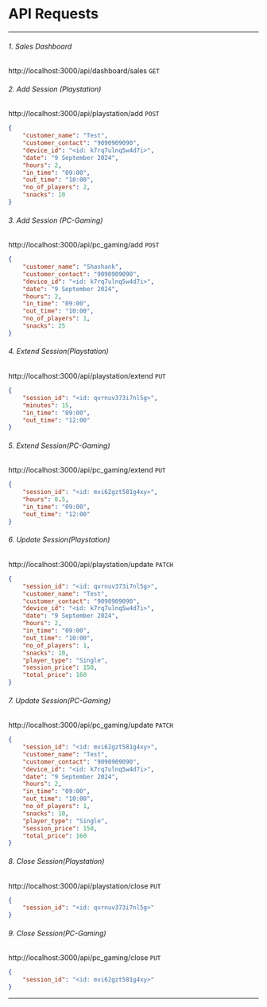 # API Requests

----------------------------------------------------------------------------------
###### 1. Sales Dashboard
http://localhost:3000/api/dashboard/sales
`GET`


###### 2. Add Session (Playstation)
http://localhost:3000/api/playstation/add
`POST`
```json
{
    "customer_name": "Test",
    "customer_contact": "9090909090",
    "device_id": "<id: k7rq7ulnq5w4d7i>",
    "date": "9 September 2024",
    "hours": 2,
    "in_time": "09:00",
    "out_time": "10:00",
    "no_of_players": 2,
    "snacks": 10
}
```


###### 3. Add Session (PC-Gaming)
http://localhost:3000/api/pc_gaming/add
`POST`
```json
{
    "customer_name": "Shashank",
    "customer_contact": "9090909090",
    "device_id": "<id: k7rq7ulnq5w4d7i>",
    "date": "9 September 2024",
    "hours": 2,
    "in_time": "09:00",
    "out_time": "10:00",
    "no_of_players": 1,
    "snacks": 25
}
```

###### 4. Extend Session(Playstation)
http://localhost:3000/api/playstation/extend
`PUT`
```json
{
    "session_id": "<id: qvrnuv373i7nl5g>",
    "minutes": 15,
    "in_time": "09:00",
    "out_time": "12:00" 
}
```

###### 5. Extend Session(PC-Gaming) 
http://localhost:3000/api/pc_gaming/extend
`PUT`
```json
{
    "session_id": "<id: mvi62gzt581g4xy>",
    "hours": 0.5,
    "in_time": "09:00",
    "out_time": "12:00" 
}
```

###### 6. Update Session(Playstation)
http://localhost:3000/api/playstation/update
`PATCH`
```json
{
    "session_id": "<id: qvrnuv373i7nl5g>",
    "customer_name": "Test",
    "customer_contact": "9090909090",
    "device_id": "<id: k7rq7ulnq5w4d7i>",
    "date": "9 September 2024",
    "hours": 2,
    "in_time": "09:00",
    "out_time": "10:00",
    "no_of_players": 1,
    "snacks": 10,
    "player_type": "Single",
    "session_price": 150,
    "total_price": 160
}
```

###### 7. Update Session(PC-Gaming)
http://localhost:3000/api/pc_gaming/update
`PATCH`
```json
{
    "session_id": "<id: mvi62gzt581g4xy>",
    "customer_name": "Test",
    "customer_contact": "9090909090",
    "device_id": "<id: k7rq7ulnq5w4d7i>",
    "date": "9 September 2024",
    "hours": 2,
    "in_time": "09:00",
    "out_time": "10:00",
    "no_of_players": 1,
    "snacks": 10,
    "player_type": "Single",
    "session_price": 150,
    "total_price": 160
}
```

###### 8. Close Session(Playstation)
http://localhost:3000/api/playstation/close
`PUT`
```json
{
    "session_id": "<id: qvrnuv373i7nl5g>"
}
```

###### 9. Close Session(PC-Gaming)
http://localhost:3000/api/pc_gaming/close
`PUT`
```json
{
    "session_id": "<id: mvi62gzt581g4xy>"
}
```
----------------------------------------------------------------------------------
